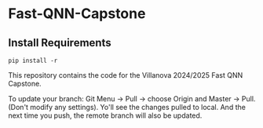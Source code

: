 # Fast-QNN-Capstone
## Install Requirements
```
pip install -r
```
This repository contains the code for the Villanova 2024/2025 Fast QNN Capstone.

To update your branch: Git Menu -> Pull -> choose Origin and Master -> Pull. (Don't modify any settings). Yo'll see the changes pulled to local. And the next time you push, the remote branch will also be updated.